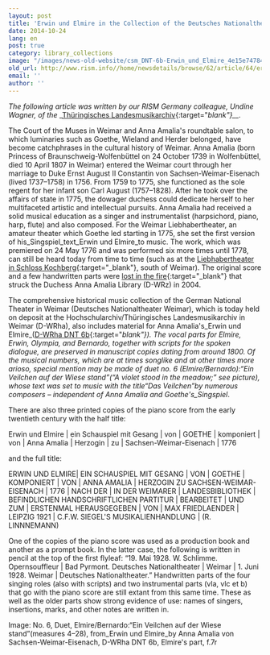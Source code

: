 ```yaml
---
layout: post
title: 'Erwin und Elmire in the Collection of the Deutsches Nationaltheater,  Weimar: For the 275th Birthday of Anna Amalia, Duchess of Sachsen-Weimar-Eisenach'
date: 2014-10-24
lang: en
post: true
category: library_collections
image: "/images/news-old-website/csm_DNT-6b-Erwin_und_Elmire_4e15e74784.jpg"
old_url: http://www.rism.info//home/newsdetails/browse/62/article/64/erwin-und-elmire-in-the-collection-of-the-deutsches-nationaltheater-weimar-for-the-275th-birthday.html
email: ''
author: ''
---
```


_The following article was written by our RISM Germany colleague, Undine Wagner, of the_ _[Thüringisches Landesmusikarchiv](http://de.rism.info/en/einzelinformationen/weimar-thueringisches-landesmusikarchiv.html){:target="_blank"}__._


The Court of the Muses in Weimar and Anna Amalia's roundtable salon, to which luminaries such as Goethe, Wieland and Herder belonged, have become catchphrases in the cultural history of Weimar. Anna Amalia (born Princess of Braunschweig-Wolfenbüttel on 24 October 1739 in Wolfenbüttel, died 10 April 1807 in Weimar) entered the Weimar court through her marriage to Duke Ernst August II Constantin von Sachsen-Weimar-Eisenach (lived 1737–1758) in 1756. From 1759 to 1775, she functioned as the sole regent for her infant son Carl August (1757–1828). After he took over the affairs of state in 1775, the dowager duchess could dedicate herself to her multifaceted artistic and intellectual pursuits. Anna Amalia had received a solid musical education as a singer and instrumentalist (harpsichord, piano, harp, flute) and also composed. For the Weimar Liebhabertheater, an amateur theater which Goethe led starting in 1775, she set the first version of his_Singspiel_text_Erwin und Elmire_to music. The work, which was premiered on 24 May 1776 and was performed six more times until 1778, can still be heard today from time to time (such as at the [Liebhabertheater in Schloss Kochberg](http://www.klassik-stiftung.de/einrichtungen/schloesser-und-gaerten/schloss-park-und-liebhabertheater-kochberg/){:target="_blank"}, south of Weimar). The original score and a few handwritten parts were [lost in the fire](http://www.anna-amalia-bibliothek.de/de/){:target="_blank"} that struck the Duchess Anna Amalia Library (D-WRz) in 2004.

The comprehensive historical music collection of the German National Theater in Weimar (Deutsches Nationaltheater Weimar), which is today held on deposit at the Hochschularchiv/Thüringisches Landesmusikarchiv in Weimar (D-WRha), also includes material for Anna Amalia's_Erwin und Elmire_([D-WRha DNT 6b](https://opac.rism.info/search?id=280000048&db=251&View=rism){:target="_blank"}). The vocal parts for Elmire, Erwin, Olympia, and Bernardo, together with scripts for the spoken dialogue, are preserved in manuscript copies dating from around 1800. Of the musical numbers, which are at times songlike and at other times more arioso, special mention may be made of duet no. 6 (Elmire/Bernardo):“Ein Veilchen auf der Wiese stand”(“A violet stood in the meadow;” see picture), whose text was set to music with the title“Das Veilchen”by numerous composers – independent of Anna Amalia and Goethe's_Singspiel_.

There are also three printed copies of the piano score from the early twentieth century with the half title:

Erwin und Elmire | ein Schauspiel mit Gesang | von | GOETHE | komponiert | von | Anna Amalia | Herzogin | zu | Sachsen-Weimar-Eisenach | 1776

and the full title:

ERWIN UND ELMIRE| EIN SCHAUSPIEL MIT GESANG | VON | GOETHE | KOMPONIERT | VON | ANNA AMALIA | HERZOGIN ZU SACHSEN-WEIMAR-EISENACH | 1776 | NACH DER | IN DER WEIMARER | LANDESBIBLIOTHEK | BEFINDLICHEN HANDSCHRIFTLICHEN PARTITUR | BEARBEITET | UND ZUM | ERSTENMAL HERAUSGEGEBEN | VON | MAX FRIEDLAENDER | LEIPZIG 1921 | C.F.W. SIEGEL'S MUSIKALIENHANDLUNG | (R. LINNNEMANN)

One of the copies of the piano score was used as a production book and another as a prompt book. In the latter case, the following is written in pencil at the top of the first flyleaf: “19. Mai 1928. W. Schlimme. Opernsouffleur | Bad Pyrmont. Deutsches Nationaltheater | Weimar | 1. Juni 1928. Weimar | Deutsches Nationaltheater.” Handwritten parts of the four singing roles (also with scripts) and two instrumental parts (vla, vlc et b) that go with the piano score are still extant from this same time. These as well as the older parts show strong evidence of use: names of singers, insertions, marks, and other notes are written in.


Image: No. 6, Duet, Elmire/Bernardo:“Ein Veilchen auf der Wiese stand”(measures 4–28), from_Erwin und Elmire_by Anna Amalia von Sachsen-Weimar-Eisenach, D-WRha DNT 6b, Elmire's part, f.7r

